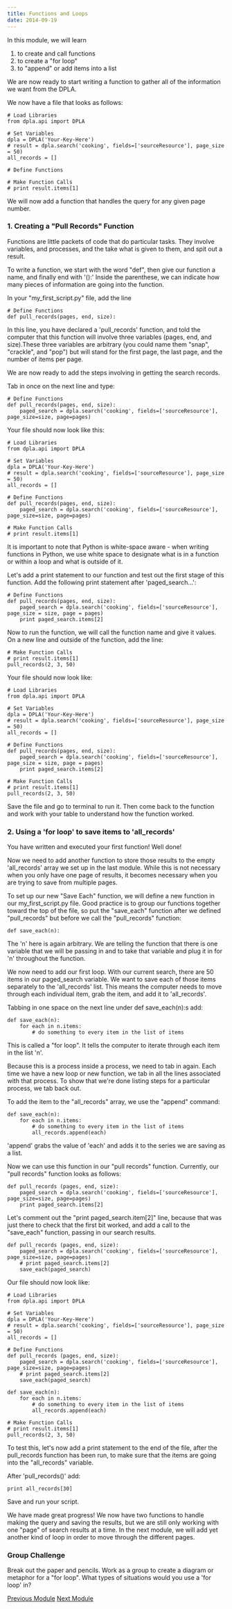```yaml
---
title: Functions and Loops
date: 2014-09-19
---
```


In this module, we will learn

1. to create and call functions
2. to create a "for loop"
3. to "append" or add items into a list

We are now ready to start writing a function to gather all of the information we want from the DPLA.

We now have a file that looks as follows:
	
	# Load Libraries
	from dpla.api import DPLA

	# Set Variables
	dpla = DPLA('Your-Key-Here')
	# result = dpla.search('cooking', fields=['sourceResource'], page_size = 50)
	all_records = []

	# Define Functions

	# Make Function Calls
	# print result.items[1]
	
We will now add a function that handles the query for any given page number.

### 1. Creating a "Pull Records" Function

Functions are little packets of code that do particular tasks. They involve variables, and processes, and the take what is given to them, and spit out a result. 

To write a function, we start with the word "def", then give our function a name, and finally end with '():' Inside the parenthese, we can indicate how many pieces of information are going into the function.

In your "my_first_script.py" file, add the line

	# Define Functions
	def pull_records(pages, end, size):

In this line, you have declared a 'pull_records' function, and told the computer that this function will involve three variables (pages, end, and size).These three variables are arbitrary (you could name them "snap", "crackle", and "pop") but will stand for the first page, the last page, and the number of items per page. 

We are now ready to add the steps involving in getting the search records. 

Tab in once on the next line and type:
	
	# Define Functions
	def pull_records(pages, end, size):
		paged_search = dpla.search('cooking', fields=['sourceResource'], page_size=size, page=pages)

Your file should now look like this:

	# Load Libraries
	from dpla.api import DPLA

	# Set Variables
	dpla = DPLA('Your-Key-Here')
	# result = dpla.search('cooking', fields=['sourceResource'], page_size = 50)
	all_records = []

	# Define Functions
	def pull_records(pages, end, size):
		paged_search = dpla.search('cooking', fields=['sourceResource'], page_size=size, page=pages)

	# Make Function Calls
	# print result.items[1]

It is important to note that Python is white-space aware - when writing functions in Python, we use white space to designate what is in a function or within a loop and what is outside of it.

Let's add a print statement to our function and test out the first stage of this function. Add the following print statement after 'paged_search...':

	# Define Functions
	def pull_records(pages, end, size):
		paged_search = dpla.search('cooking', fields=['sourceResource'], page_size = size, page = pages)
		print paged_search.items[2]

Now to run the function, we will call the function name and give it values. On a new line and outside of the function, add the line:

	# Make Function Calls
	# print result.items[1]
	pull_records(2, 3, 50)
	
Your file should now look like:

	# Load Libraries
	from dpla.api import DPLA

	# Set Variables
	dpla = DPLA('Your-Key-Here')
	# result = dpla.search('cooking', fields=['sourceResource'], page_size = 50)
	all_records = []

	# Define Functions
	def pull_records(pages, end, size):
		paged_search = dpla.search('cooking', fields=['sourceResource'], page_size = size, page = pages)
		print paged_search.items[2]

	# Make Function Calls
	# print result.items[1]
	pull_records(2, 3, 50)

Save the file and go to terminal to run it. Then come back to the function and work with your table to understand how the function worked.

### 2. Using a 'for loop' to save items to 'all_records'

You have written and executed your first function! Well done!

Now we need to add another function to store those results to the empty 'all_records' array we set up in the last module. While this is not necessary when you only have one page of results, it becomes necessary when you are trying to save from multiple pages.

To set up our new "Save Each" function, we will define a new function in our my_first_script.py file. Good practice is to group our functions together toward the top of the file, so put the "save_each" function after we defined "pull_records" but before we call the "pull_records" function:

	def save_each(n):

The 'n' here is again arbitrary. We are telling the function that there is one variable that we will be passing in and to take that variable and plug it in for 'n' throughout the function.

We now need to add our first loop. With our current search, there are 50 items in our paged_search variable. We want to save each of those items separately to the 'all_records' list. This means the computer needs to move through each individual item, grab the item, and add it to 'all_records'. 

Tabbing in one space on the next line under <span class="command">def save_each(n):</span>s add:

	def save_each(n):
		for each in n.items:
			# do something to every item in the list of items

This is called a "for loop". It tells the computer to iterate through each item in the list 'n'. 

Because this is a process inside a process, we need to tab in again. Each time we have a new loop or new function, we tab in all the lines associated with that process. To show that we're done listing steps for a particular process, we tab back out.

To add the item to the "all_records" array, we use the "append" command:

	def save_each(n):
		for each in n.items:
			# do something to every item in the list of items
			all_records.append(each)

'append' grabs the value of 'each' and adds it to the series we are saving as a list.

Now we can use this function in our "pull records" function. Currently, our "pull records" function looks as follows:

	def pull_records (pages, end, size):
		paged_search = dpla.search('cooking', fields=['sourceResource'],  page_size=size, page=pages)
		print paged_search.items[2]

Let's comment out the "print paged_search.item[2]" line, because that was just there to check that the first bit worked, and add a call to the "save_each" function, passing in our search results. 

	def pull_records (pages, end, size):
		paged_search = dpla.search('cooking', fields=['sourceResource'],  page_size=size, page=pages)
		# print paged_search.items[2]	
		save_each(paged_search)

Our file should now look like:

	# Load Libraries
	from dpla.api import DPLA

	# Set Variables
	dpla = DPLA('Your-Key-Here')
	# result = dpla.search('cooking', fields=['sourceResource'], page_size = 50)
	all_records = []

	# Define Functions
	def pull_records (pages, end, size):
		paged_search = dpla.search('cooking', fields=['sourceResource'],  page_size=size, page=pages)
		# print paged_search.items[2]	
		save_each(paged_search)

	def save_each(n):
		for each in n.items:
			# do something to every item in the list of items
			all_records.append(each)

	# Make Function Calls
	# print result.items[1]
	pull_records(2, 3, 50)

To test this, let's now add a print statement to the end of the file, after the pull_records function has been run, to make sure that the items are going into the "all_records" variable.

After 'pull_records()' add:

	print all_records[30]

Save and run your script.

We have made great progress! We now have two functions to handle making the query and saving the results, but we are still only working with one "page" of search results at a time. In the next module, we will add yet another kind of loop in order to move through the different pages.

### Group Challenge

Break out the paper and pencils. Work as a group to create a diagram or metaphor for a "for loop". What types of situations would you use a 'for loop' in?  

<span class="left">[Previous Module](module06.html)</span>
<span class="right">[Next Module](module08.html)</span>
